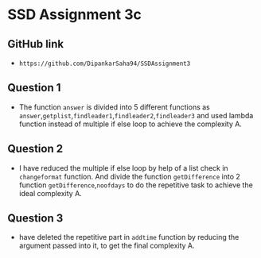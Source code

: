 # SSD Assignment 3c

## GitHub link
* `https://github.com/DipankarSaha94/SSDAssignment3`

## Question 1

* The function `answer` is divided into 5 different functions as `answer`,`getplist`,`findleader1`,`findleader2`,`findleader3` and used lambda function instead of multiple if else loop to achieve the complexity A.

## Question 2

* I have reduced the multiple if else loop by help of a list check in `changeformat` function. And divide the function `getDifference` into 2 function `getDifference`,`noofdays` to do the repetitive task to achieve the ideal complexity A.

## Question 3

* have deleted the repetitive part in `addtime` function by reducing the argument passed into it, to get the final complexity A. 
